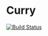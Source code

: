# Curry

[![Build Status](https://travis-ci.org/remusao/Curry.jl.png)](https://travis-ci.org/remusao/Curry.jl)
